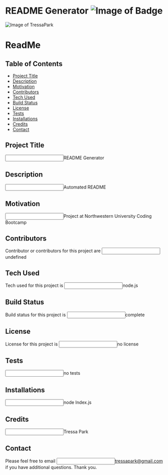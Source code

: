
# README Generator ![Image of Badge](https://img.shields.io/badge/ReadMeGenrator-v1.0-green) 

![Image of TressaPark](https://avatars3.githubusercontent.com/u/60233280?v=4)


# ReadMe
## Table of Contents
* [Project Title](#markdown-header-project-title)
* [Description](#markdown-header-description)
* [Motivation](#markdown-header-motivation)
* [Contributors](#cmarkdown-header-ontributors)
* [Tech Used](#markdown-header-tech-used)
* [Build Status](#markdown-header-build-status)
* [License](#markdown-header-license)
* [Tests](#markdown-header-tests)
* [Installations](#markdown-header-installations)
* [Credits](#markdown-header-credits)
* [Contact](#markdown-header-contact)

## Project Title
<input type="text" name="title" value="">README Generator
## Description
<input type="text" name= "description" value="">Automated README
## Motivation
<input type="text" name= "motivation" value="">Project at Northwestern University Coding Bootcamp
## Contributors
Contributor or contributors for this project are <input type="text" name="contributors" value="">undefined
## Tech Used
Tech used for this project is <input type="text" name="tech" value="">node.js
## Build Status
Build status for this project is <input type="text" name="build" value="">complete
## License
License for this project is <input type="text" name="license" value ="">no license
## Tests
<input type="text" name="tests" value="">no tests
## Installations
<input type="text" name="installations" value="">node Index.js
## Credits
<input type="text" name="credits" value="">Tressa Park
## Contact
Please feel free to email <input type="text" name="email" value="">tressapark@gmail.com if you have additional questions. Thank you.
